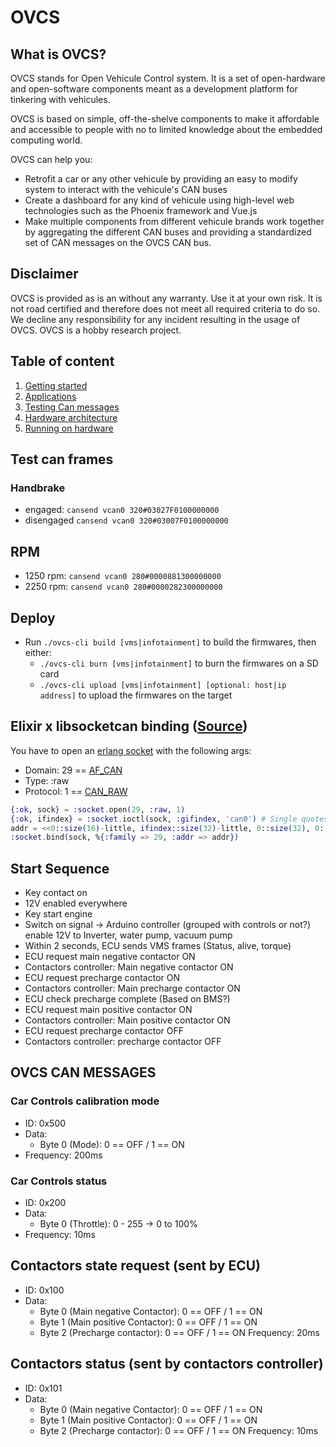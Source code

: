 # OVCS

## What is OVCS?

OVCS stands for Open Vehicule Control system. It is a set of open-hardware and open-software components meant as a development platform for tinkering with vehicules.

OVCS is based on simple, off-the-shelve components to make it affordable and accessible to people with no to limited knowledge about the embedded computing world.

OVCS can help you:
* Retrofit a car or any other vehicule by providing an easy to modify system to interact with the vehicule's CAN buses
* Create a dashboard for any kind of vehicule using high-level web technologies such as the  Phoenix framework and Vue.js
* Make multiple components from different vehicule brands work together by aggregating the different CAN buses and providing a standardized set of CAN messages on the OVCS CAN bus.

## Disclaimer

OVCS is provided as is an without any warranty. Use it at your own risk. It is not road certified and therefore does not meet all required criteria to do so. We decline any responsibility for any incident resulting in the usage of OVCS. OVCS is a hobby research project.

## Table of content

1. [Getting started](./getting_started.md)
2. [Applications](./applications.md)
3. [Testing Can messages](./testing_can_messages.md)
4. [Hardware architecture](./hardware_architecture.md)
5. [Running on hardware](./running_hardware.md)

## Test can frames

### Handbrake 

* engaged: `cansend vcan0 320#03027F0100000000`
* disengaged `cansend vcan0 320#03007F0100000000`

## RPM

* 1250 rpm: `cansend vcan0 280#0000881300000000`
* 2250 rpm: `cansend vcan0 280#0000282300000000`

## Deploy

* Run `./ovcs-cli build [vms|infotainment]` to build the firmwares, then either:
    * `./ovcs-cli burn [vms|infotainment]` to burn the firmwares on a SD card
    * `./ovcs-cli upload [vms|infotainment] [optional: host|ip address]` to upload the firmwares on the target

## Elixir x libsocketcan binding ([Source](https://elixirforum.com/t/erlang-socket-module-for-socketcan-on-nerves-device/57294))

You have to open an [erlang socket](https://www.erlang.org/doc/man/socket) with the following args: 

* Domain: 29 == [AF_CAN](https://github.com/linux-can/linux/blob/56cfd2507d3e720f4b1dbf9513e00680516a0826/include/linux/socket.h#L193)
* Type: :raw
* Protocol: 1 ==  [CAN_RAW](https://github.com/linux-can/linux/blob/56cfd2507d3e720f4b1dbf9513e00680516a0826/include/uapi/linux/can.h#L154)

```elixir
{:ok, sock} = :socket.open(29, :raw, 1)
{:ok, ifindex} = :socket.ioctl(sock, :gifindex, 'can0') # Single quotes matters, you need a charlist not a binary
addr = <<0::size(16)-little, ifindex::size(32)-little, 0::size(32), 0::size(32), 0::size(64)>>
:socket.bind(sock, %{:family => 29, :addr => addr})
```

## Start Sequence

- Key contact on 
- 12V enabled everywhere
- Key start engine
- Switch on signal -> Arduino controller (grouped with controls or not?) enable 12V to Inverter, water pump, vacuum pump
- Within 2 seconds, ECU sends VMS frames (Status, alive, torque)
- ECU request main negative contactor ON
- Contactors controller: Main negative contactor ON
- ECU request precharge contactor ON
- Contactors controller: Main precharge contactor ON
- ECU check precharge complete (Based on BMS?)
- ECU request main positive contactor ON
- Contactors controller: Main positive contactor ON
- ECU request precharge contactor OFF
- Contactors controller: precharge contactor OFF


## OVCS CAN MESSAGES

### Car Controls calibration mode

- ID: 0x500
- Data:
    - Byte 0 (Mode): 0 == OFF / 1 == ON
- Frequency: 200ms

### Car Controls status

- ID: 0x200 
- Data:
    - Byte 0 (Throttle): 0 - 255 -> 0 to 100% 
- Frequency: 10ms

## Contactors state request (sent by ECU)

- ID: 0x100
- Data: 
    - Byte 0 (Main negative Contactor): 0 == OFF / 1 == ON
    - Byte 1 (Main positive Contactor): 0 == OFF / 1 == ON
    - Byte 2 (Precharge contactor):  0 == OFF / 1 == ON
Frequency: 20ms

## Contactors status (sent by contactors controller)

- ID: 0x101
- Data: 
    - Byte 0 (Main negative Contactor): 0 == OFF / 1 == ON
    - Byte 1 (Main positive Contactor): 0 == OFF / 1 == ON
    - Byte 2 (Precharge contactor):  0 == OFF / 1 == ON
Frequency: 10ms
